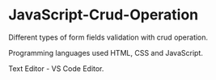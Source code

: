 # JavaScript-Crud-Operation

Different types of form fields validation with crud operation.

Programming languages used HTML, CSS and JavaScript.

Text Editor - VS Code Editor.
